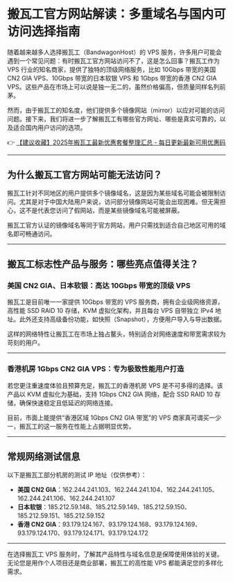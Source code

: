 # 搬瓦工官方网站解读：多重域名与国内可访问选择指南

随着越来越多人选择搬瓦工（BandwagonHost）的 VPS 服务，许多用户可能会遇到一个常见问题：有时搬瓦工官方网站访问不了，这是怎么回事？搬瓦工作为 VPS 行业的知名商家，提供了独特的顶级网络服务，比如 10Gbps 带宽的美国 CN2 GIA VPS、10Gbps 带宽的日本软银 VPS 和 1Gbps 带宽的香港 CN2 GIA VPS。这些产品在市场上可以说是独一无二的，虽然价格偏高，但质量同样名列前茅。

然而，由于搬瓦工的知名度，他们提供多个镜像网站（mirror）以应对可能的访问问题。接下来，我们将进一步了解搬瓦工有哪些官方网址、哪些是真实可靠的，以及适合国内用户访问的选项。

👉 [【建议收藏】2025年搬瓦工最新优惠套餐整理汇总 - 每日更新最新可用优惠码](https://bit.ly/banwagon)

---

## 为什么搬瓦工官方网站可能无法访问？

搬瓦工针对不同地区的用户提供多个镜像域名，这是因为某些域名可能会被限制访问。尤其是对于中国大陆用户来说，访问部分镜像网站可能会出现困难。但无需担心，这不是代表您访问了假网站，而是某些镜像域名可能被屏蔽。

搬瓦工官方认证的镜像域名等同于官方网站，用户只需找到适合自己地区可用的域名即可畅通访问。

---

## 搬瓦工标志性产品与服务：哪些亮点值得关注？

### 美国 CN2 GIA、日本软银：高达 10Gbps 带宽的顶级 VPS
搬瓦工是目前唯一一家提供 10Gbps 带宽的 VPS 服务商，拥有企业级网络资源，高性能 SSD RAID 10 存储，KVM 虚拟化架构，并且每台 VPS 自带独立 IPv4 地址。此外还支持高级备份功能，如快照（Snapshot），方便用户导入与导出数据。

这样的网络特性让搬瓦工在市场上独占鳌头，特别适合对网络速度和带宽需求较为苛刻的用户。

---

### 香港机房 1Gbps CN2 GIA VPS：专为极致性能用户打造
若您更注重速度体验且预算充足，搬瓦工的香港机房 VPS 是不可多得的选择。该产品以 KVM 虚拟化为基础，支持 1Gbps CN2 GIA 网络，配合 SSD RAID 10 存储，确保快速稳定且低延迟的网络连接。

目前，市面上能提供“香港区域 1Gbps CN2 GIA 带宽”的 VPS 商家真可谓买一少一，搬瓦工的这一服务在性能上占据明显优势。

---

## 常规网络测试信息

以下是搬瓦工部分机房的测试 IP 地址（仅供参考）：

- **美国 CN2 GIA**：162.244.241.103、162.244.241.104、162.244.241.105、162.244.241.106、162.244.241.107  
- **日本软银**：185.212.59.148、185.212.59.149、185.212.59.150、185.212.59.151、185.212.59.152  
- **香港 CN2 GIA**：93.179.124.167、93.179.124.168、93.179.124.169、93.179.124.170、93.179.124.171、93.179.124.172  

---

在选择搬瓦工 VPS 服务时，了解其产品特性与域名信息是保障使用体验的关键。无论您是用作个人项目还是商业部署，搬瓦工的高性能 VPS 都能满足您的多样化需求。